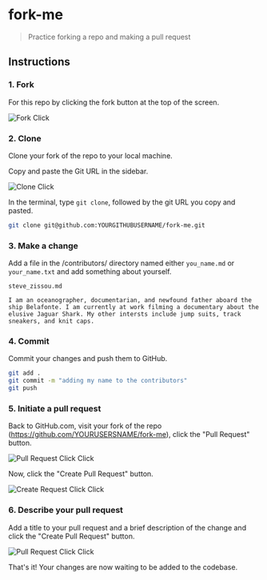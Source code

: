 # fork-me
> Practice forking a repo and making a pull request

## Instructions

### 1. Fork

For this repo by clicking the fork button at the top of the screen.

![Fork Click](https://raw.githubusercontent.com/LearnFrontEnd/fork-me/master/img/fork_click.gif)

### 2. Clone

Clone your fork of the repo to your local machine.

Copy and paste the Git URL in the sidebar.

![Clone Click](https://github.com/LearnFrontEnd/fork-me/blob/master/img/clone_link.gif)

In the terminal, type `git clone`, followed by the git URL you copy and pasted.

```bash
git clone git@github.com:YOURGITHUBUSERNAME/fork-me.git
```

### 3. Make a change

Add a file in the /contributors/ directory named either `you_name.md` or `your_name.txt` and add something about yourself.

```
steve_zissou.md

I am an oceanographer, documentarian, and newfound father aboard the ship Belafonte. I am currently at work filming a documentary about the elusive Jaguar Shark. My other intersts include jump suits, track sneakers, and knit caps.
```

### 4. Commit

Commit your changes and push them to GitHub.

```bash
git add .
git commit -m "adding my name to the contributors"
git push
```

### 5. Initiate a pull request

Back to GitHub.com, visit your fork of the repo (https://github.com/YOURUSERSNAME/fork-me), click the "Pull Request" button.

![Pull Request Click Click](https://raw.githubusercontent.com/LearnFrontEnd/fork-me/master/img/pull_request_click.gif)

Now, click the "Create Pull Request" button.

![Create Request Click Click](https://raw.githubusercontent.com/LearnFrontEnd/fork-me/master/img/create_pull_request.gif)

### 6. Describe your pull request

Add a title to your pull request and a brief description of the change and click the "Create Pull Request" button.

![Pull Request Click Click](https://raw.githubusercontent.com/LearnFrontEnd/fork-me/master/img/make_pull_request.gif)

That's it! Your changes are now waiting to be added to the codebase.
